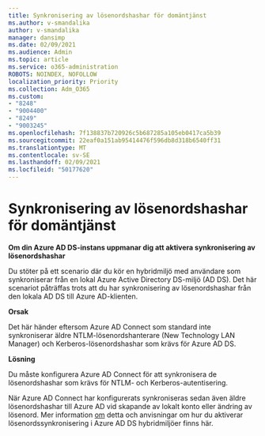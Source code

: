 ```yaml
---
title: Synkronisering av lösenordshashar för domäntjänst
ms.author: v-smandalika
author: v-smandalika
manager: dansimp
ms.date: 02/09/2021
ms.audience: Admin
ms.topic: article
ms.service: o365-administration
ROBOTS: NOINDEX, NOFOLLOW
localization_priority: Priority
ms.collection: Adm_O365
ms.custom:
- "8248"
- "9004400"
- "8249"
- "9003245"
ms.openlocfilehash: 7f138837b720926c5b687285a105eb0417ca5b39
ms.sourcegitcommit: 22eaf0a151ab95414476f596db8d318b6540ff31
ms.translationtype: MT
ms.contentlocale: sv-SE
ms.lasthandoff: 02/09/2021
ms.locfileid: "50177620"
---
```

# <a name="password-hash-synchronization-for-domain-service"></a>Synkronisering av lösenordshashar för domäntjänst

**Om din Azure AD DS-instans uppmanar dig att aktivera synkronisering av lösenordshashar**

Du stöter på ett scenario där du kör en hybridmiljö med användare som synkroniserar från en lokal Azure Active Directory DS-miljö (AD DS). Det här scenariot påträffas trots att du har synkronisering av lösenordshashar från den lokala AD DS till Azure AD-klienten.

**Orsak**

Det här händer eftersom Azure AD Connect som standard inte synkroniserar äldre NTLM-lösenordshanterare (New Technology LAN Manager) och Kerberos-lösenordshashar som krävs för Azure AD DS.

**Lösning** 

Du måste konfigurera Azure AD Connect för att synkronisera de lösenordshashar som krävs för NTLM- och Kerberos-autentisering.

När Azure AD Connect har konfigurerats synkroniseras sedan även äldre lösenordshashar till Azure AD vid skapande av lokalt konto eller ändring av lösenord. Mer information [om](https://docs.microsoft.com/azure/active-directory-domain-services/tutorial-configure-password-hash-sync) detta och anvisningar om hur du aktiverar lösenordssynkronisering i Azure AD DS hybridmiljöer finns här.